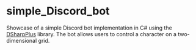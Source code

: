 # simple_Discord_bot
Showcase of a simple Discord bot implementation in C# using the [DSharpPlus](https://github.com/DSharpPlus/DSharpPlus) library. The bot allows users to control a character on a two-dimensional grid.

